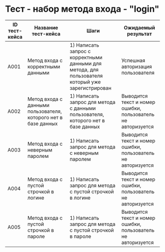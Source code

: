 # Тест - набор метода входа - "login"
| ID тест-кейса | Название тест-кейса | Шаги | Ожидаемый результат |
|-|-|-|-|
| A001 | Метод входа с корректными данными | 1) Написать запрос с корректными данными для метода, для пользователя который уже зарегистрирован <br> | Успешная авторизация пользователя  |
| A002 | Метод входа с данными пользователя, которого нет в базе данных | 1) Написать запрос для метода с данными пользователя, которого нет в базе данных <br> | Выводится текст и номер ошибки, пользователь не авторизуется <br> | 
| A003 | Метод входа с неверным паролем | 1) Написать запрос для метода с неверным паролем <br> | Выводится текст и номер ошибки, пользователь не авторизуется <br> |
| A004 | Метод входа с пустой строчкой в логине | 1) Написать запрос для метода с пустой строчкой в логине <br> | Выводится текст и номер ошибки, пользователь не авторизуется <br> |
| A005 | Метод входа с пустой строчкой в пароле | 1) Написать запрос для метода с пустой строчкой в пароле <br> | Выводится текст и номер ошибки, пользователь не авторизуется <br> |
